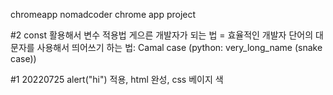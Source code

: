 chromeapp
nomadcoder chrome app project

#2
const 활용해서 변수 적용법
게으른 개발자가 되는 법 = 효율적인 개발자
단어의 대문자를 사용해서 띄어쓰기 하는 법: Camal case (python: very_long_name (snake case))

#1
20220725 alert("hi") 적용, html 완성, css 베이지 색
